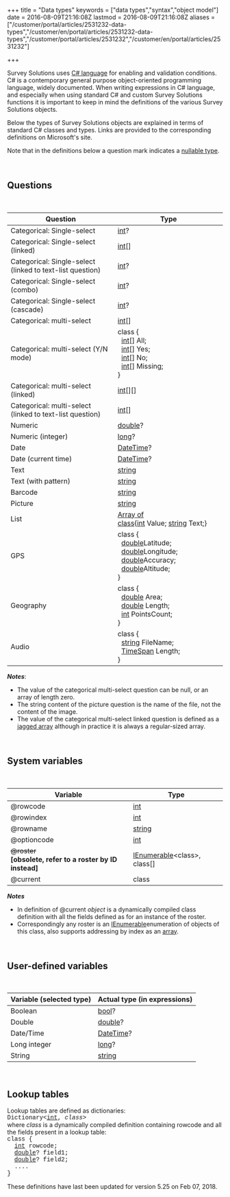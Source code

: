 ﻿+++
title = "Data types"
keywords = ["data types","syntax","object model"]
date = 2016-08-09T21:16:08Z
lastmod = 2016-08-09T21:16:08Z
aliases = ["/customer/portal/articles/2531232-data-types","/customer/en/portal/articles/2531232-data-types","/customer/portal/articles/2531232","/customer/en/portal/articles/2531232"]

+++

Survey Solutions uses [C\#
language](https://en.wikipedia.org/wiki/C_Sharp_(programming_language))
for enabling and validation conditions. C\# is a contemporary general
purpose object-oriented programming language, widely documented. When
writing expressions in C\# language, and especially when using standard
C\# and custom Survey Solutions functions it is important to keep in
mind the definitions of the various Survey Solutions objects.  
  
Below the types of Survey Solutions objects are explained in terms of
standard C\# classes and types. Links are provided to the corresponding
definitions on Microsoft's site.  
  
Note that in the definitions below a question mark indicates a [nullable
type](https://msdn.microsoft.com/en-us/library/system.nullable(v=vs.110).aspx).  
  
 

Questions
---------

 

<table>
<thead>
<tr class="header">
<th><strong>Question</strong></th>
<th><strong>Type</strong></th>
</tr>
</thead>
<tbody>
<tr class="odd">
<td>Categorical: Single-select</td>
<td><a href="https://docs.microsoft.com/en-us/dotnet/csharp/language-reference/keywords/int">int</a>?</td>
</tr>
<tr class="even">
<td>Categorical: Single-select (linked)</td>
<td><a href="https://docs.microsoft.com/en-us/dotnet/csharp/language-reference/keywords/int">int</a>[]</td>
</tr>
<tr class="odd">
<td>Categorical: Single-select (linked to text-list question)</td>
<td><a href="https://docs.microsoft.com/en-us/dotnet/csharp/language-reference/keywords/int">int</a>?</td>
</tr>
<tr class="even">
<td>Categorical: Single-select (combo)</td>
<td><a href="https://docs.microsoft.com/en-us/dotnet/csharp/language-reference/keywords/int">int</a>?</td>
</tr>
<tr class="odd">
<td>Categorical: Single-select (cascade)</td>
<td><a href="https://docs.microsoft.com/en-us/dotnet/csharp/language-reference/keywords/int">int</a>?</td>
</tr>
<tr class="even">
<td>Categorical: multi-select</td>
<td><a href="https://docs.microsoft.com/en-us/dotnet/csharp/language-reference/keywords/int">int</a>[]</td>
</tr>
<tr class="odd">
<td>Categorical: multi-select (Y/N mode)</td>
<td>class {<br />
  <a href="https://docs.microsoft.com/en-us/dotnet/csharp/language-reference/keywords/int">int</a>[] All;<br />
  <a href="https://docs.microsoft.com/en-us/dotnet/csharp/language-reference/keywords/int">int</a>[] Yes;<br />
  <a href="https://docs.microsoft.com/en-us/dotnet/csharp/language-reference/keywords/int">int</a>[] No;<br />
  <a href="https://docs.microsoft.com/en-us/dotnet/csharp/language-reference/keywords/int">int</a>[] Missing;<br />
}</td>
</tr>
<tr class="even">
<td>Categorical: multi-select (linked)</td>
<td><a href="https://docs.microsoft.com/en-us/dotnet/csharp/language-reference/keywords/int">int</a>[][]</td>
</tr>
<tr class="odd">
<td>Categorical: multi-select (linked to text-list question)</td>
<td><a href="https://docs.microsoft.com/en-us/dotnet/csharp/language-reference/keywords/int">int</a>[]</td>
</tr>
<tr class="even">
<td>Numeric</td>
<td><a href="https://msdn.microsoft.com/en-us/library/678hzkk9.aspx">double</a>?</td>
</tr>
<tr class="odd">
<td>Numeric (integer)</td>
<td><a href="https://msdn.microsoft.com/en-us/library/ctetwysk.aspx">long</a>?</td>
</tr>
<tr class="even">
<td>Date</td>
<td><a href="https://msdn.microsoft.com/en-us/library/system.datetime(v=vs.110).aspx">DateTime</a>?</td>
</tr>
<tr class="odd">
<td>Date (current time)</td>
<td><a href="https://msdn.microsoft.com/en-us/library/system.datetime(v=vs.110).aspx">DateTime</a>?</td>
</tr>
<tr class="even">
<td>Text</td>
<td><a href="https://msdn.microsoft.com/en-us/library/362314fe.aspx">string</a></td>
</tr>
<tr class="odd">
<td>Text (with pattern)</td>
<td><a href="https://msdn.microsoft.com/en-us/library/362314fe.aspx">string</a></td>
</tr>
<tr class="even">
<td>Barcode</td>
<td><a href="https://msdn.microsoft.com/en-us/library/362314fe.aspx">string</a></td>
</tr>
<tr class="odd">
<td>Picture</td>
<td><a href="https://msdn.microsoft.com/en-us/library/362314fe.aspx">string</a></td>
</tr>
<tr class="even">
<td>List</td>
<td><a href="https://msdn.microsoft.com/en-us/library/system.array(v=vs.110).aspx">Array of class</a>{<a href="https://docs.microsoft.com/en-us/dotnet/csharp/language-reference/keywords/int">int</a> Value; <a href="https://msdn.microsoft.com/en-us/library/362314fe.aspx">string</a> Text;}</td>
</tr>
<tr class="odd">
<td>GPS</td>
<td>class {<br />
  <a href="https://msdn.microsoft.com/en-us/library/678hzkk9.aspx">double</a>Latitude;<br />
  <a href="https://msdn.microsoft.com/en-us/library/678hzkk9.aspx">double</a>Longitude;<br />
  <a href="https://msdn.microsoft.com/en-us/library/678hzkk9.aspx">double</a>Accuracy;<br />
  <a href="https://msdn.microsoft.com/en-us/library/678hzkk9.aspx">double</a>Altitude;<br />
}</td>
</tr>
<tr class="even">
<td>Geography</td>
<td>class {<br />
  <a href="http://msdn.microsoft.com/en-us/library/678hzkk9.aspx">double</a> Area;<br />
  <a href="http://msdn.microsoft.com/en-us/library/678hzkk9.aspx">double</a> Length;<br />
  <a href="http://docs.microsoft.com/en-us/dotnet/csharp/language-reference/keywords/int">int</a> PointsCount;<br />
}</td>
</tr>
<tr class="odd">
<td>Audio</td>
<td>class {<br />
  <a href="https://msdn.microsoft.com/en-us/library/362314fe.aspx">string</a> FileName;<br />
  <a href="https://msdn.microsoft.com/en-us/library/system.timespan(v=vs.110).aspx">TimeSpan</a> Length;<br />
}</td>
</tr>
</tbody>
</table>

  
***Notes***:

-   The value of the categorical multi-select question can be null, or
    an array of length zero.
-   The string content of the picture question is the name of the file,
    not the content of the image.
-   The value of the categorical multi-select linked question is defined
    as a [jagged
    array](https://msdn.microsoft.com/en-us/library/2s05feca.aspx)
    although in practice it is always a regular-sized array.

  
  
 

System variables
----------------

 

<table>
<thead>
<tr class="header">
<th><strong>Variable</strong></th>
<th><strong>Type</strong></th>
</tr>
</thead>
<tbody>
<tr class="odd">
<td>@rowcode</td>
<td><a href="https://docs.microsoft.com/en-us/dotnet/csharp/language-reference/keywords/int">int</a></td>
</tr>
<tr class="even">
<td>@rowindex</td>
<td><a href="https://msdn.microsoft.com/en-us/library/5kzh1b5w.aspx">int</a></td>
</tr>
<tr class="odd">
<td>@rowname</td>
<td><a href="https://msdn.microsoft.com/en-us/library/362314fe.aspx">string</a></td>
</tr>
<tr class="even">
<td>@optioncode</td>
<td><a href="https://msdn.microsoft.com/en-us/library/5kzh1b5w.aspx">int</a></td>
</tr>
<tr class="odd">
<td><del>@roster</del><br />
​<strong>[obsolete, refer to a roster by ID instead]</strong></td>
<td><a href="https://msdn.microsoft.com/en-us/library/system.collections.ienumerable(v=vs.110).aspx">IEnumerable</a>&lt;class&gt;, class[]</td>
</tr>
<tr class="even">
<td>@current</td>
<td>class</td>
</tr>
</tbody>
</table>

  
***Notes***

-   In definition of @current *object* is a dynamically compiled class
    definition with all the fields defined as for an instance of the
    roster.
-   Correspondingly any roster is an
    [IEnumerable](https://msdn.microsoft.com/en-us/library/system.collections.ienumerable(v=vs.110).aspx)enumeration
    of objects of this class, also supports addressing by index as an
    [array](https://msdn.microsoft.com/en-us/library/0a7fscd0.aspx).

  
  
 

User-defined variables
----------------------

 

<table>
<thead>
<tr class="header">
<th><strong>Variable (selected type)</strong></th>
<th><strong>Actual type (in expressions)</strong></th>
</tr>
</thead>
<tbody>
<tr class="odd">
<td>Boolean</td>
<td><a href="https://msdn.microsoft.com/en-us/library/c8f5xwh7.aspx">bool</a>?</td>
</tr>
<tr class="even">
<td>Double</td>
<td><a href="http://msdn.microsoft.com/en-us/library/678hzkk9.aspx">double</a>?</td>
</tr>
<tr class="odd">
<td>Date/Time</td>
<td><a href="http://msdn.microsoft.com/en-us/library/system.datetime(v=vs.110).aspx">DateTime</a>?</td>
</tr>
<tr class="even">
<td>Long integer</td>
<td><a href="https://msdn.microsoft.com/en-us/library/ctetwysk.aspx">long</a>?</td>
</tr>
<tr class="odd">
<td>String</td>
<td><a href="http://msdn.microsoft.com/en-us/library/362314fe.aspx">string</a></td>
</tr>
</tbody>
</table>

  
  
 

Lookup tables
-------------

  
Lookup tables are defined as dictionaries:  
<span
style="font-family:courier new,courier,monospace;">Dictionary&lt;[int](https://docs.microsoft.com/en-us/dotnet/csharp/language-reference/keywords/int),
*class*&gt;</span>  
where *class* is a dynamically compiled definition containing rowcode
and all the fields present in a lookup table:  
<span style="font-family:courier new,courier,monospace;">class {  
  [int](https://docs.microsoft.com/en-us/dotnet/csharp/language-reference/keywords/int)
rowcode;  
  [double](https://msdn.microsoft.com/en-us/library/678hzkk9.aspx)?
field1;  
  [double](https://msdn.microsoft.com/en-us/library/678hzkk9.aspx)?
field2;  
  ....  
}</span>  
  
These definitions have last been updated for version 5.25 on Feb 07,
2018.
